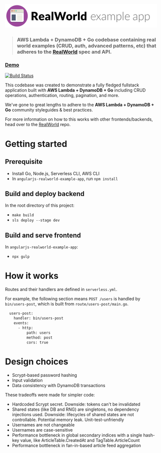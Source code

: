 # ![RealWorld Example App](logo.png)

> ### AWS Lambda + DynamoDB + Go codebase containing real world examples (CRUD, auth, advanced patterns, etc) that adheres to the [RealWorld](https://github.com/gothinkster/realworld) spec and API.

### [Demo](https://chrisxue815.github.io/realworld/build/#/)

[![Build Status](https://travis-ci.org/chrisxue815/realworld-aws-lambda-dynamodb-go.svg?branch=master)](https://travis-ci.org/chrisxue815/realworld-aws-lambda-dynamodb-go)

This codebase was created to demonstrate a fully fledged fullstack application built with **AWS Lambda + DynamoDB + Go** including CRUD operations, authentication, routing, pagination, and more.

We've gone to great lengths to adhere to the **AWS Lambda + DynamoDB + Go** community styleguides & best practices.

For more information on how to this works with other frontends/backends, head over to the [RealWorld](https://github.com/gothinkster/realworld) repo.

# Getting started

## Prerequisite

* Install Go, Node.js, Serverless CLI, AWS CLI
* In `angularjs-realworld-example-app`, run `npm install`

## Build and deploy backend

In the root directory of this project:

* `make build`
* `sls deploy --stage dev`

## Build and serve frontend

In `angularjs-realworld-example-app`:

* `npx gulp`

# How it works

Routes and their handlers are defined in `serverless.yml`.

For example, the following section means `POST /users` is handled by `bin/users-post`, which is built from `route/users-post/main.go`.

```
  users-post:
    handler: bin/users-post
    events:
      - http:
          path: users
          method: post
          cors: true
```

# Design choices
* Scrypt-based password hashing
* Input validation
* Data consistency with DynamoDB transactions

These tradeoffs were made for simpler code:
* Hardcoded Scrypt secret. Downside: tokens can't be invalidated
* Shared states (like DB and RNG) are singletons, no dependency injections used. Downside: lifecycles of shared states are not controllable. Potential memory leak. Unit-test-unfriendly
* Usernames are not changeable
* Usernames are case-sensitive
* Performance bottleneck in global secondary indices with a single hash-key value, like ArticleTable.CreatedAt and TagTable.ArticleCount
* Performance bottleneck in fan-in-based article feed aggregation
